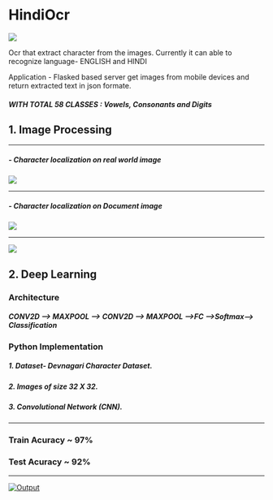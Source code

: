 # HindiOcr

![](https://img.shields.io/github/tag/pandao/editor.md.svg)

Ocr that extract character from the images.
Currently it can able to recognize language- ENGLISH and HINDI

Application - Flasked based server get images from mobile devices and return extracted text in json formate.

##### WITH TOTAL 58 CLASSES : Vowels, Consonants and Digits


## 1. Image Processing

------------
##### -   Character localization on real world image 

![](https://s3.amazonaws.com/sportsseam-public-read/NFL/demo/Capture.PNG)

------------
##### -   Character localization on Document image 
![](https://i.ibb.co/xHhZz31/contours.jpg)

------------

![](https://s3.amazonaws.com/sportsseam-public-read/NFL/demo/bin.png)

## 2. Deep Learning
### Architecture
##### CONV2D --> MAXPOOL --> CONV2D --> MAXPOOL -->FC -->Softmax--> Classification

### Python Implementation
##### 1. Dataset- Devnagari Character Dataset.
##### 2. Images of size 32 X 32.
##### 3. Convolutional Network (CNN).

------------


### Train Acuracy ~ 97%
### Test Acuracy ~ 92%


------------

[![Output](https://s3.amazonaws.com/sportsseam-public-read/NFL/demo/wKx92kXT4e.gif "Output")](https://s3.amazonaws.com/sportsseam-public-read/NFL/demo/wKx92kXT4e.gif "Output")
